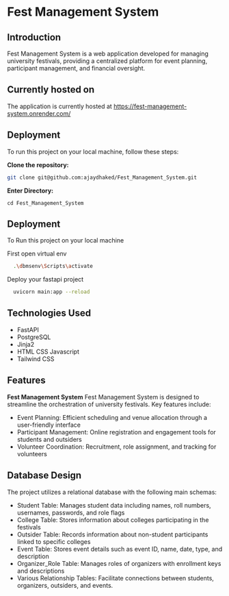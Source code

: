 # Fest Management System

## Introduction

Fest Management System is a web application developed for managing university festivals, providing a centralized platform for event planning, participant management, and financial oversight.

## Currently hosted on

The application is currently hosted at https://fest-management-system.onrender.com/

## Deployment

To run this project on your local machine, follow these steps:

**Clone the repository:**
   ```bash
   git clone git@github.com:ajaydhaked/Fest_Management_System.git
   ```
**Enter Directory:**
   ```
   cd Fest_Management_System
   ```
## Deployment

To Run this project on your local machine


First open virtual env
```bash
  .\dbmsenv\Scripts\activate
```

Deploy your fastapi project
```bash
  uvicorn main:app --reload
```


## Technologies Used

* FastAPI
* PostgreSQL
* Jinja2 
* HTML CSS Javascript
* Tailwind CSS
## Features
**Fest Management System**
Fest Management System is designed to streamline the orchestration of university festivals. Key features include:

* Event Planning: Efficient scheduling and venue allocation through a user-friendly interface
* Participant Management: Online registration and engagement tools for students and outsiders
* Volunteer Coordination: Recruitment, role assignment, and tracking for volunteers

## Database Design
The project utilizes a relational database with the following main schemas:
* Student Table: Manages student data including names, roll numbers, usernames, passwords, and role flags
* College Table: Stores information about colleges participating in the festivals
* Outsider Table: Records information about non-student participants linked to specific colleges
* Event Table: Stores event details such as event ID, name, date, type, and description
* Organizer_Role Table: Manages roles of organizers with enrollment keys and descriptions
* Various Relationship Tables: Facilitate connections between students, organizers, outsiders, and events.

